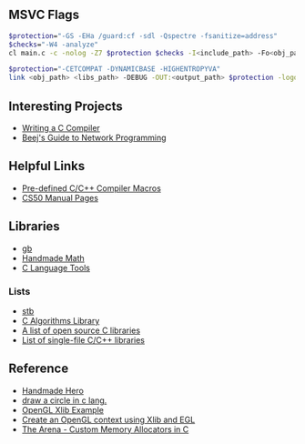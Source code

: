 ## MSVC Flags

```sh
$protection="-GS -EHa /guard:cf -sdl -Qspectre -fsanitize=address"
$checks="-W4 -analyze"
cl main.c -c -nolog -Z7 $protection $checks -I<include_path> -Fo<obj_path>

$protection="-CETCOMPAT -DYNAMICBASE -HIGHENTROPYVA"
link <obj_path> <libs_path> -DEBUG -OUT:<output_path> $protection -logo
```


## Interesting Projects

- [Writing a C Compiler](https://norasandler.com/book/)
- [Beej's Guide to Network Programming](https://beej.us/guide/bgnet/)

## Helpful Links

- [Pre-defined C/C++ Compiler Macros](https://github.com/cpredef/predef)
- [CS50 Manual Pages](https://manual.cs50.io)

## Libraries

- [gb](https://github.com/gingerBill/gb)
- [Handmade Math](https://github.com/HandmadeMath/HandmadeMath)
- [C Language Tools](https://www.c-language.org/tools)

### Lists

- [stb](https://github.com/nothings/stb)
- [C Algorithms Library](https://fragglet.github.io/c-algorithms/doc/)
- [A list of open source C libraries](https://en.cppreference.com/w/c/links/libs)
- [List of single-file C/C++ libraries](https://github.com/r-lyeh/single_file_libs)

## Reference

- [Handmade Hero](https://github.com/cj1128/handmade-hero)
- [draw a circle in c lang.](https://gist.github.com/corehello/3fb71d7bde82d1cf161ab8ed07949d6a)
- [OpenGL Xlib Example](https://github.com/vbsw/opengl-xlib-example)
- [Create an OpenGL context using Xlib and EGL](https://gist.github.com/pedrominicz/2d81559c5fb66d23d6bb627570956605)
- [The Arena - Custom Memory Allocators in C](https://www.bytesbeneath.com/p/the-arena-custom-memory-allocators)


